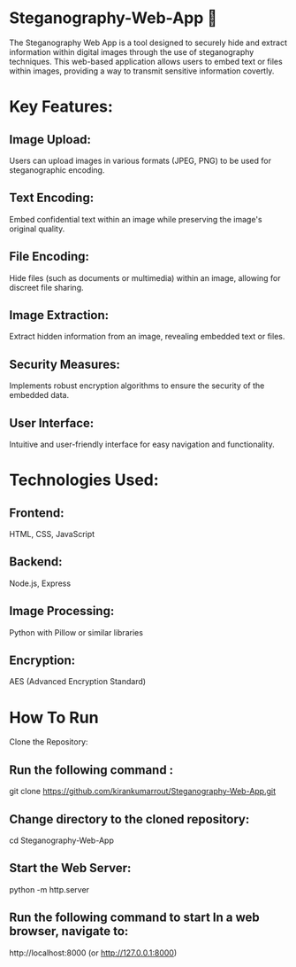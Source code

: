 # Steganography-Web-App 🔐

The Steganography Web App is a tool designed to securely hide and extract information within digital images through the use of steganography techniques. This web-based application allows users to embed text or files within images, providing a way to transmit sensitive information covertly.

# Key Features:

## Image Upload: 
Users can upload images in various formats (JPEG, PNG) to be used for steganographic encoding.

## Text Encoding: 
Embed confidential text within an image while preserving the image's original quality.

## File Encoding: 
Hide files (such as documents or multimedia) within an image, allowing for discreet file sharing.

## Image Extraction: 
Extract hidden information from an image, revealing embedded text or files.

## Security Measures: 
Implements robust encryption algorithms to ensure the security of the embedded data.

## User Interface: 
Intuitive and user-friendly interface for easy navigation and functionality.


# Technologies Used:

## Frontend: 
HTML, CSS, JavaScript
## Backend: 
Node.js, Express
## Image Processing: 
Python with Pillow or similar libraries
## Encryption: 
AES (Advanced Encryption Standard)

# How To Run

Clone the Repository:

## Run the following command :

git clone https://github.com/kirankumarrout/Steganography-Web-App.git

## Change directory to the cloned repository:

cd Steganography-Web-App

## Start the Web Server: 

python -m http.server

## Run the following command to start In a web browser, navigate to:

http://localhost:8000 (or http://127.0.0.1:8000)

